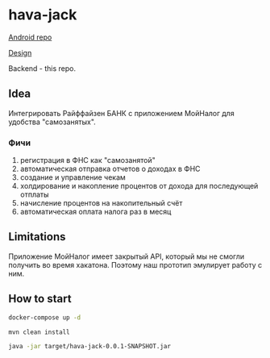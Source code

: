 # hava-jack

[Android repo](https://github.com/Jeaced/javahack)

[Design](https://figma.com/file/ZZ5f0pw1rQ0WbKiLWPAqBP/Design)

Backend - this repo.

## Idea

Интегрировать Райффайзен БАНК с приложением МойНалог для удобства "самозанятых".

### Фичи

1) регистрация в ФНС как "самозанятой"
2) автоматическая отправка отчетов о доходах в ФНС
3) создание и управление чекам
4) холдирование и накопление процентов от дохода для последующей отплаты
5) начисление процентов на накопительный счёт
6) автоматическая оплата налога раз в месяц

## Limitations

Приложение МойНалог имеет закрытый API, который мы не смогли получить во время хакатона. Поэтому наш прототип эмулирует работу с ним.

## How to start

```bash
docker-compose up -d

mvn clean install

java -jar target/hava-jack-0.0.1-SNAPSHOT.jar
```

